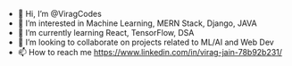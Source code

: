 - 👋 Hi, I’m @ViragCodes
- 👀 I’m interested in Machine Learning, MERN Stack, Django, JAVA
- 🌱 I’m currently learning React, TensorFlow, DSA
- 💞️ I’m looking to collaborate on projects related to ML/AI and Web Dev
- 📫 How to reach me https://www.linkedin.com/in/virag-jain-78b92b231/

